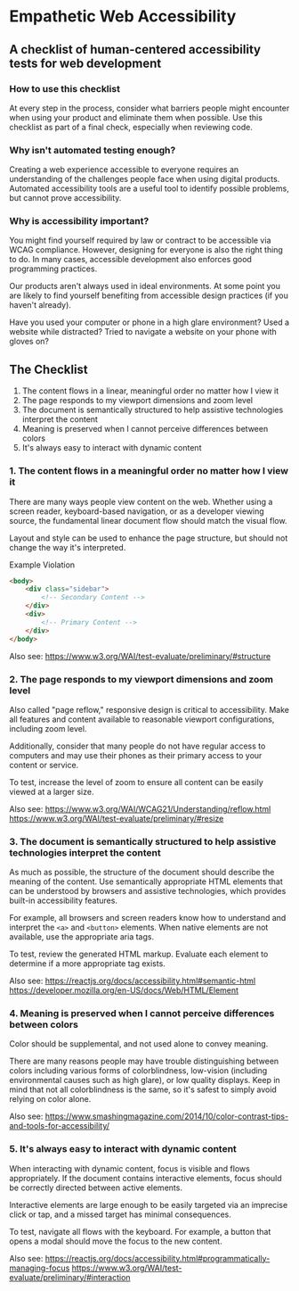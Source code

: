 # Empathetic Web Accessibility
## A checklist of human-centered accessibility tests for web development

### How to use this checklist
At every step in the process, consider what barriers people might encounter when using your product and eliminate them when possible.  Use this checklist as part of a final check, especially when reviewing code.

### Why isn't automated testing enough?
Creating a web experience accessible to everyone requires an understanding of the challenges people face when using digital products.  Automated accessibility tools are a useful tool to identify possible problems, but cannot prove accessibility.

### Why is accessibility important?
You might find yourself required by law or contract to be accessible via WCAG compliance.  However, designing for everyone is also the right thing to do.  In many cases, accessible development also enforces good programming practices.

Our products aren't always used in ideal environments.  At some point you are likely to find yourself benefiting from accessible design practices (if you haven't already).

Have you used your computer or phone in a high glare environment?
Used a website while distracted?
Tried to navigate a website on your phone with gloves on?

## The Checklist
1. The content flows in a linear, meaningful order no matter how I view it
2. The page responds to my viewport dimensions and zoom level
3. The document is semantically structured to help assistive technologies interpret the content
4. Meaning is preserved when I cannot perceive differences between colors
5. It's always easy to interact with dynamic content

### 1. The content flows in a meaningful order no matter how I view it
There are many ways people view content on the web. Whether using a screen reader, keyboard-based navigation, or as a developer viewing source, the fundamental linear document flow should match the visual flow.

Layout and style can be used to enhance the page structure, but should not change the way it's interpreted.

Example Violation
```html
<body>
	<div class="sidebar">
		<!-- Secondary Content -->
	</div>
	<div>
		<!-- Primary Content -->
	</div>
</body>
```

Also see:
https://www.w3.org/WAI/test-evaluate/preliminary/#structure

### 2. The page responds to my viewport dimensions and zoom level
Also called "page reflow," responsive design is critical to accessibility.  Make all features and content available to reasonable viewport configurations, including zoom level.

Additionally, consider that many people do not have regular access to computers and may use their phones as their primary access to your content or service.

To test, increase the level of zoom to ensure all content can be easily viewed at a larger size.

Also see:
https://www.w3.org/WAI/WCAG21/Understanding/reflow.html
https://www.w3.org/WAI/test-evaluate/preliminary/#resize

### 3. The document is semantically structured to help assistive technologies interpret the content
As much as possible, the structure of the document should describe the meaning of the content.  Use semantically appropriate HTML elements that can be understood by browsers and assistive technologies, which provides built-in accessibility features.

For example, all browsers and screen readers know how to understand and interpret the `<a>`  and `<button>` elements.  When native elements are not available, use the appropriate aria tags.

To test, review the generated HTML markup. Evaluate each element to determine if a more appropriate tag exists.

Also see:
https://reactjs.org/docs/accessibility.html#semantic-html
https://developer.mozilla.org/en-US/docs/Web/HTML/Element


### 4. Meaning is preserved when I cannot perceive differences between colors
Color should be supplemental, and not used alone to convey meaning.

There are many reasons people may have trouble distinguishing between colors including various forms of colorblindness, low-vision (including environmental causes such as high glare), or low quality displays.  Keep in mind that not all colorblindness is the same, so it's safest to simply avoid relying on color alone.

Also see:
https://www.smashingmagazine.com/2014/10/color-contrast-tips-and-tools-for-accessibility/

### 5. It's always easy to interact with dynamic content
When interacting with dynamic content, focus is visible and flows appropriately. If the document contains interactive elements, focus should be correctly directed between active elements.

Interactive elements are large enough to be easily targeted via an imprecise click or tap, and a missed target has minimal consequences.

To test, navigate all flows with the keyboard.  For example, a button that opens a modal should move the focus to the new content.

Also see:
https://reactjs.org/docs/accessibility.html#programmatically-managing-focus
https://www.w3.org/WAI/test-evaluate/preliminary/#interaction



